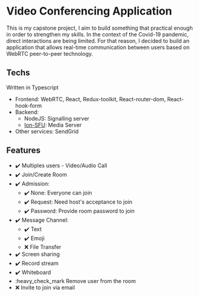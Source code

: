 # Video Conferencing Application

This is my capstone project, I aim to build something that practical enough in order to strengthen my skills. In the context of the Covid-19 pandemic, direct interactions are being limited. For that reason, I decided to build an application that allows real-time communication between users based on WebRTC peer-to-peer technology.

## Techs

Written in Typescript

- Frontend: WebRTC, React, Redux-toolkit, React-router-dom, React-hook-form
- Backend:
  - NodeJS: Signalling server
  - [Ion-SFU](https://github.com/pion/ion-sfu): Media Server
- Other services: SendGrid

## Features

- :heavy_check_mark: Multiples users - Video/Audio Call
- :heavy_check_mark: Join/Create Room
- :heavy_check_mark: Admission:
  - :heavy_check_mark: None: Everyone can join
  - :heavy_check_mark: Request: Need host's acceptance to join
  - :heavy_check_mark: Password: Provide room password to join
- :heavy_check_mark: Message Channel:
  - :heavy_check_mark: Text
  - :heavy_check_mark: Emoji
  - ❌ File Transfer
- :heavy_check_mark: Screen sharing
- :heavy_check_mark: Record stream
- :heavy_check_mark: Whiteboard
- :heavy_check_mark Remove user from the room
- ❌ Invite to join via email
